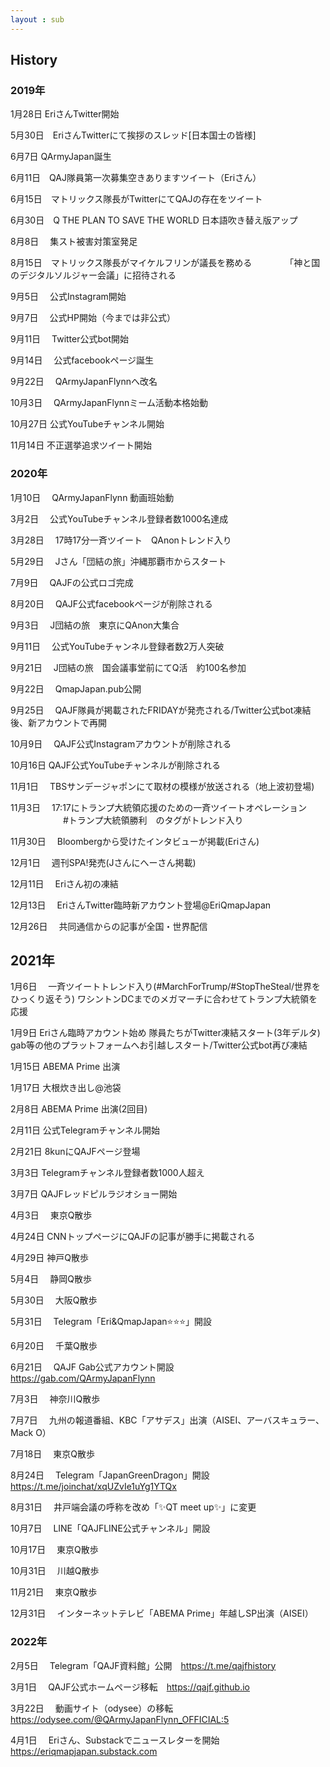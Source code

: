 ```yaml
---
layout : sub
---
```



## History

### 2019年


1月28日    EriさんTwitter開始 

5月30日　EriさんTwitterにて挨拶のスレッド[日本国士の皆様]　

6月7日      QArmyJapan誕生 

6月11日　QAJ隊員第一次募集空きありますツイート（Eriさん）

6月15日　マトリックス隊長がTwitterにてQAJの存在をツイート

6月30日　Q THE PLAN TO SAVE THE WORLD 日本語吹き替え版アップ

8月8日　  集スト被害対策室発足

8月15日　マトリックス隊長がマイケルフリンが議長を務める
　　　　「神と国のデジタルソルジャー会議」に招待される

9月5日　   公式Instagram開始

9月7日　   公式HP開始（今までは非公式）

9月11日　 Twitter公式bot開始

9月14日　 公式facebookページ誕生

9月22日　 QArmyJapanFlynnへ改名

10月3日　 QArmyJapanFlynnミーム活動本格始動

10月27日   公式YouTubeチャンネル開始

11月14日   不正選挙追求ツイート開始

 


### 2020年


1月10日　  QArmyJapanFlynn  動画班始動

3月2日　    公式YouTubeチャンネル登録者数1000名達成　　

3月28日　  17時17分一斉ツイート　QAnonトレンド入り

5月29日　  Jさん「団結の旅」沖縄那覇市からスタート

7月9日　   QAJFの公式ロゴ完成

8月20日　  QAJF公式facebookページが削除される

9月3日　   J団結の旅　東京にQAnon大集合　　

9月11日　  公式YouTubeチャンネル登録者数2万人突破

9月21日　  J団結の旅　国会議事堂前にてQ活　約100名参加

9月22日　  QmapJapan.pub公開

9月25日  　QAJF隊員が掲載されたFRIDAYが発売される/Twitter公式bot凍結後、新アカウントで再開

10月9日　  QAJF公式Instagramアカウントが削除される

10月16日   QAJF公式YouTubeチャンネルが削除される

11月1日　  TBSサンデージャポンにて取材の模様が放送される（地上波初登場)

11月3日　  17:17にトランプ大統領応援のための一斉ツイートオペレーション
　　　　　　#トランプ大統領勝利　のタグがトレンド入り

11月30日　 Bloombergから受けたインタビューが掲載(Eriさん)

12月1日　  週刊SPA!発売(Jさんにへーさん掲載)

12月11日　 Eriさん初の凍結

12月13日　 EriさんTwitter臨時新アカウント登場@EriQmapJapan 

12月26日　 共同通信からの記事が全国・世界配信


## 2021年


1月6日　   一斉ツイートトレンド入り(#MarchForTrump/#StopTheSteal/世界をひっくり返そう)
          ワシントンDCまでのメガマーチに合わせてトランプ大統領を応援

1月9日     Eriさん臨時アカウント始め 隊員たちがTwitter凍結スタート(3年デルタ)
          gab等の他のプラットフォームへお引越しスタート/Twitter公式bot再び凍結

1月15日    ABEMA Prime 出演

1月17日    大根炊き出し@池袋

2月8日     ABEMA Prime 出演(2回目)

2月11日    公式Telegramチャンネル開始

2月21日    8kunにQAJFページ登場

3月3日     Telegramチャンネル登録者数1000人超え

3月7日     QAJFレッドピルラジオショー開始

4月3日　   東京Q散歩

4月24日    CNNトップページにQAJFの記事が勝手に掲載される

4月29日    神戸Q散歩

5月4日　   静岡Q散歩

5月30日　  大阪Q散歩 

5月31日　  Telegram「Eri&QmapJapan⭐️⭐️⭐」開設

6月20日　  千葉Q散歩

6月21日　  QAJF Gab公式アカウント開設　https://gab.com/QArmyJapanFlynn

7月3日　   神奈川Q散歩　

7月7日　   九州の報道番組、KBC「アサデス」出演（AISEI、アーバスキュラー、Mack O）

7月18日　  東京Q散歩 

8月24日　  Telegram「JapanGreenDragon」開設　https://t.me/joinchat/xqUZvIe1uYg1YTQx

8月31日　  井戸端会議の呼称を改め「✨QT meet up✨」に変更

10月7日　  LINE「QAJFLINE公式チャンネル」開設

10月17日　 東京Q散歩

10月31日　 川越Q散歩

11月21日　 東京Q散歩

12月31日　 インターネットテレビ「ABEMA Prime」年越しSP出演（AISEI）

### 2022年
 
2月5日　   Telegram「QAJF資料館」公開　https://t.me/qajfhistory

3月1日　   QAJF公式ホームページ移転　https://qajf.github.io

3月22日　  動画サイト（odysee）の移転　https://odysee.com/@QArmyJapanFlynn_OFFICIAL:5

4月1日　   Eriさん、Substackでニュースレターを開始　https://eriqmapjapan.substack.com

